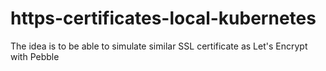 # https-certificates-local-kubernetes
The idea is to be able to simulate similar SSL certificate as Let's Encrypt with Pebble
